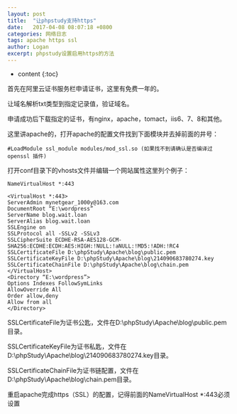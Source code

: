```yaml
---
layout: post
title:  "让phpstudy支持https"
date:   2017-04-08 08:07:18 +0800
categories: 网络日志
tags: apache https ssl
author: Logan
excerpt: phpstudy设置启用https的方法
---
```


* content
{:toc}

首先在阿里云证书服务栏申请证书，这里有免费一年的。

让域名解析txt类型到指定记录值，验证域名。

申请成功后下载指定的证书，有nginx，apache，tomact，iis6、7、8和其他。

这里讲apache的，打开apache的配置文件找到下面模块并去掉前面的井号：

    #LoadModule ssl_module modules/mod_ssl.so (如果找不到请确认是否编译过 openssl 插件)

打开conf目录下的vhosts文件并编辑一个网站属性这里列个例子：

```shell
NameVirtualHost *:443

<VirtualHost *:443>
ServerAdmin mynetgear_1000y@163.com
DocumentRoot “E:\wordpress”
ServerName blog.wait.loan
ServerAlias blog.wait.loan
SSLEngine on
SSLProtocol all -SSLv2 -SSLv3
SSLCipherSuite ECDHE-RSA-AES128-GCM-SHA256:ECDHE:ECDH:AES:HIGH:!NULL:!aNULL:!MD5:!ADH:!RC4
SSLCertificateFile D:\phpStudy\Apache\blog\public.pem
SSLCertificateKeyFile D:\phpStudy\Apache\blog\214090683780274.key
SSLCertificateChainFile D:\phpStudy\Apache\blog\chain.pem
</VirtualHost>
<Directory “E:\wordpress”>
Options Indexes FollowSymLinks
AllowOverride All
Order allow,deny
Allow from all
</Directory>
```

SSLCertificateFile为证书公匙，文件在D:\phpStudy\Apache\blog\public.pem目录。

SSLCertificateKeyFile为证书私匙，文件在D:\phpStudy\Apache\blog\214090683780274.key目录。

SSLCertificateChainFile为证书链配置，文件在D:\phpStudy\Apache\blog\chain.pem目录。

重启apache完成https（SSL）的配置，记得前面的NameVirtualHost *:443必须设置